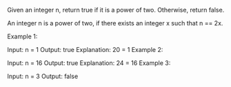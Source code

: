 Given an integer n, return true if it is a power of two. Otherwise, return false.

An integer n is a power of two, if there exists an integer x such that n == 2x.



Example 1:

Input: n = 1
Output: true
Explanation: 20 = 1
Example 2:

Input: n = 16
Output: true
Explanation: 24 = 16
Example 3:

Input: n = 3
Output: false
 
